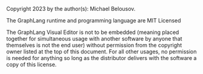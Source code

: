 Copyright 2023 by the author(s): Michael Belousov.

The GraphLang runtime and programming language are MIT Licensed

The GraphLang Visual Editor is not to be embedded (meaning placed together for simultaneous usage with another software
by anyone that themselves is not the end user) without permission from the copyright owner listed
at the top of this document. For all other usages, no permission is needed for anything so long as the distributor delivers with
the software a copy of this license.

